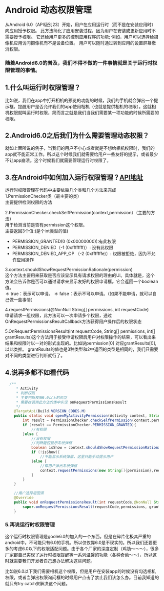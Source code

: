 # Android 动态权限管理
从Android 6.0（API级别23）开始，用户在应用运行时（而不是在安装应用时）向应用授予权限。 此方法简化了应用安装过程，因为用户在安装或更新应用时不需要授予权限。 它还给用户更多的控制应用程序的功能; 例如，用户可以选择给摄像机应用访问摄像机而不是设备位置。 用户可以随时通过转到应用的设置屏幕撤消权限。<!--more-->

### 随着Android6.0的普及，我们不得不做的一件事情就是关于运行时权限管理的事情。

## 1.什么叫运行时权限管理？
比如说，我们在app中打开相机的预览的功能的时候，我们的手机就会弹出一个提示框，提醒用户是否允许我们的app使用相机（也就是提供相机的权限）。这就相机权限就叫运行时权限，简而言之就是我们当我们需要某一项功能的时候所需要的权限。

## 2.Android6.0之后我们为什么需要管理动态权限？
就如上面所说的例子，当我们的用户不小心或者就是不想给相机权限时，我们的app就不能正常工作。所以这个时候我们就需要给用户一些友好的提示，或者最少不让app崩溃。这个时候我们就需要管理运行时权限了。


## 3.在Android中如何加入运行权限管理？[API地址](https://developer.android.com/reference/android/support/v4/content/PermissionChecker.html)  
运行时权限管理在代码中主要依靠几个类和几个方法来完成  
1.PermissionChecker类（最主要的类）  
主要提供检测权限的方法 

2.PermissionChecker.checkSelfPermission(context,permission）（主要的方法）   
用于检测当前是否有permission这个权限。                               
主要返回3个值:(是个int类型的值)   
* PERMISSION_GRANTED(0 (0x00000000)):有此权限   
* PERMISSION_DENIED（-1 (0xffffffff)）: 没有此权限  
* PERMISSION_DENIED_APP_OP （-2 (0xfffffffe)）:  权限被拒绝，因为不允许应用操作   

3.context.shouldShowRequestPermissionRationale(permission)  
这个方法主要用来获取是否应该显示具有请求权限的理由的UI。具体就是，这个方法会告诉你是否可以通过请求来显示友好的权限申请框。它会返回一个boolean值。   
＊ true：表示可以申请。
＊ false：表示不可以申请。（如果不能申请，就可以自己做一些事情）

4.requestPermissions(@NonNull String[] permissions, int requestCode)      
申请请求一组权限，此方法可以一次申请多个权限，通过OnRequestPermissionsResultCallback方法获得用户操作后的权限状态

5.OnRequestPermissionsResult(int requestCode, String[] permissions, int[] grantResults)这个方法用于接受申请权限后用户对权限操作的结果，可以看出来结果和权限时以一对的形式出现的。比如说permission[0] 对应grantResults[0],以此类推。
grantRsults的值也是3种类型和2中返回的类型是相同的，我们只需要对不同的类型进行判断就行了。

## 4.说再多都不如看代码

```java    
  /**
     * Activity
     * 判断权限
     * 主要判断权限6.0以上的机型
     * 需要在调用此方法的类中实现 onRequestPermissionsResult
     */
    @TargetApi(Build.VERSION_CODES.M)
    public static void openMyActivityPermission(Activity context, String permission,int requestCode){
        int result = PermissionChecker.checkSelfPermission(context,permission);
        if (result == PermissionChecker.PERMISSION_GRANTED){
            //有权限
        }else {
            //没有权限
            //判断能否显示系统弹框
            boolean isShow = context.shouldShowRequestPermissionRationale(permission);
            if (!isShow){
                //不能显示系统弹框，这里只能手动提示用户
            }else {
                //帮用户弹出系统弹框
                context.requestPermissions(new String[]{permission},requestCode);
            }
        }
    }
    
    //用户选择后回调
    @Override
    public void onRequestPermissionsResult(int requestCode,@NonNull String[] permissions, @NonNull int[] grantResults) {
        super.onRequestPermissionsResult(requestCode,permissions, grantResults);
    }   
```

### 5.再说运行时权限管理
这个运行时权限管理是goole6.0的加入的一个东西。但是在碎片化极其严重的android中，不可能只有6.0的手机。所以仅仅靠6.0是不现实的。所以我们还要更多的考虑6.0以下的权限适配问题。由于各个厂家的深度定制（鸡肋～～～），很多厂家都自己实现了运行时权限提醒等一系列温馨的功能（各种奇葩～～），所以这时就需要我们开发者自己想办法解决这些问题。   

比如说6.0以下我们需要相机这个权限，但是用户在安装app的时候没有勾选相机权限，或者当弹出权限询问框的时候用户点击了禁止我们该怎么办。目前我知道的就只有try catch来解决这个问题。


